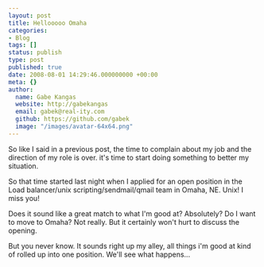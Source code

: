 ```yaml
---
layout: post
title: Hellooooo Omaha
categories:
- Blog
tags: []
status: publish
type: post
published: true
date: 2008-08-01 14:29:46.000000000 +00:00
meta: {}
author:
  name: Gabe Kangas
  website: http://gabekangas
  email: gabek@real-ity.com
  github: https://github.com/gabek
  image: "/images/avatar-64x64.png"
---
```

So like I said in a previous post, the time to complain about my job and the direction of my role is over. it\'s time to start doing something to better my situation.

So that time started last night when I applied for an open position in the Load balancer/unix scripting/sendmail/qmail team in Omaha, NE. Unix!  I miss you!

Does it sound like a great match to what I\'m good at? Absolutely? Do I want to move to Omaha? Not really. But it certainly won\'t hurt to discuss the opening.

But you never know. It sounds right up my alley, all things i\'m good at kind of rolled up into one position. We\'ll see what happens\...
